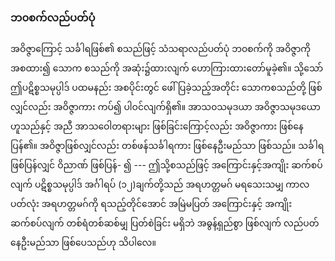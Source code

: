 ### ဘ၀စက်လည်ပတ်ပုံ

အဝိဇ္ဇာကြောင့် သင်္ခါရဖြစ်၏ စသည်ဖြင့် သံသရာလည်ပတ်ပုံ ဘ၀စက်ကို အဝိဇ္ဇာကို အစထား၍ သောက
စသည်ကို အဆုံး၌ထားလျက် ဟောကြားထားတော်မူခဲ့၏။ သို့သော် ဤပဋိစ္စသမုပ္ပါဒ် ပထမနည်း အစပိုင်းတွင်
ဖေါ်ပြခဲ့သည့်အတိုင်း သောကစသည်တို့ ဖြစ်လျှင်လည်း အဝိဇ္ဇာကား ကပ်၍ ပါဝင်လျက်ရှိ၏။ အာသ၀သမုဒယာ
အဝိဇ္ဇာသမုဒယော ဟူသည်နှင့် အညီ အာသဝေါတရားများ ဖြစ်ခြင်းကြောင့်လည်း အဝိဇ္ဇာကား ဖြစ်နေပြန်၏။
အဝိဇ္ဇာဖြစ်လျှင်လည်း တစ်ဖန်သင်္ခါရကား ဖြစ်နေဦးမည်သာ ဖြစ်သည်။ သင်္ခါရဖြစ်ပြန်လျှင် ဝိညာဏ် ဖြစ်ပြန်-
၍ --- ဤသို့စသည်ဖြင့် အကြောင်းနှင့်အကျိုး ဆက်စပ်လျက် ပဋိစ္စသမုပ္ပါဒ် အင်္ဂါရပ် (၁၂)ချက်တို့သည်
အရဟတ္တမဂ် မရသေးသမျှ ကာလပတ်လုံး အရဟတ္တမဂ်ကို ရသည့်တိုင်အောင် အမြဲမပြတ် အကြောင်းနှင့်
အကျိုး ဆက်စပ်လျက် တစ်ရံတစ်ဆစ်မျှ ပြတ်စဲခြင်း မရှိဘဲ အဓွန့်ရှည်စွာ ဖြစ်လျက် လည်ပတ်နေဦးမည်သာ
ဖြစ်ပေသည်ဟု သိပါလေ။